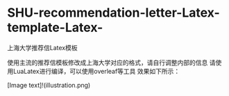 # SHU-recommendation-letter-Latex-template-Latex-
上海大学推荐信Latex模板

使用主流的推荐信模板修改成上海大学对应的格式，请自行调整内部的信息
请使用LuaLatex进行编译，可以使用overleaf等工具
效果如下所示：

[Image text]!(illustration.png)
